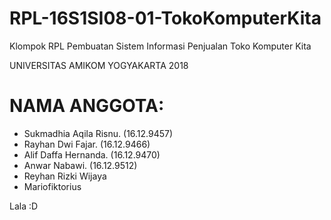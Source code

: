 # RPL-16S1SI08-01-TokoKomputerKita

Klompok RPL Pembuatan Sistem Informasi Penjualan Toko Komputer Kita


UNIVERSITAS AMIKOM YOGYAKARTA 2018

# NAMA ANGGOTA:
* Sukmadhia Aqila Risnu.	(16.12.9457)
* Rayhan Dwi Fajar.	        (16.12.9466)
* Alif Daffa Hernanda.	    (16.12.9470)
* Anwar Nabawi.	            (16.12.9512)
* Reyhan Rizki Wijaya
* Mariofiktorius



Lala :D

